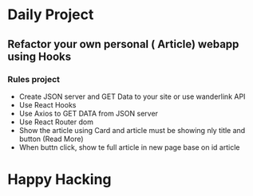 # Daily Project

## Refactor your own personal ( Article) webapp using Hooks

### Rules project

- Create JSON server and GET Data to your site or use wanderlink API
- Use React Hooks
- Use Axios to GET DATA from JSON server
- Use React Router dom
- Show the article using Card and article must be showing nly title and button (Read More)
- When buttn click, show te full article in new page base on id article

# Happy Hacking
